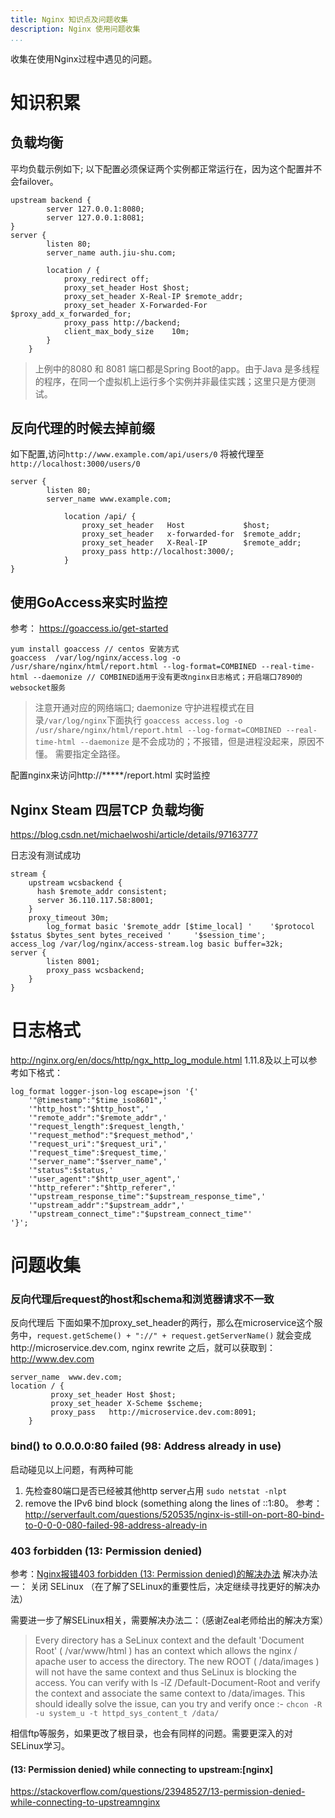 ```yaml
---
title: Nginx 知识点及问题收集
description: Nginx 使用问题收集
...
```


收集在使用Nginx过程中遇见的问题。

# 知识积累
## 负载均衡
平均负载示例如下; 以下配置必须保证两个实例都正常运行在，因为这个配置并不会failover。
```
upstream backend {
        server 127.0.0.1:8080;
        server 127.0.0.1:8081;
}
server {
        listen 80;
        server_name auth.jiu-shu.com;

        location / {
            proxy_redirect off;
            proxy_set_header Host $host;
            proxy_set_header X-Real-IP $remote_addr;
            proxy_set_header X-Forwarded-For $proxy_add_x_forwarded_for;
            proxy_pass http://backend;
            client_max_body_size    10m;
        }
    }
```
> 上例中的8080 和 8081 端口都是Spring Boot的app。由于Java 是多线程的程序，在同一个虚拟机上运行多个实例并非最佳实践；这里只是方便测试。

## 反向代理的时候去掉前缀
 如下配置,访问`http://www.example.com/api/users/0` 将被代理至`http://localhost:3000/users/0`
```
server {
        listen 80;
        server_name www.example.com;

			location /api/ {
				proxy_set_header   Host             $host;
				proxy_set_header   x-forwarded-for  $remote_addr;
				proxy_set_header   X-Real-IP        $remote_addr;
				proxy_pass http://localhost:3000/;
			}
}
```
## 使用GoAccess来实时监控
参考： https://goaccess.io/get-started
```
yum install goaccess // centos 安装方式
goaccess  /var/log/nginx/access.log -o /usr/share/nginx/html/report.html --log-format=COMBINED --real-time-html --daemonize // COMBINED适用于没有更改nginx日志格式；开启端口7890的websocket服务
```
>  注意开通对应的网络端口; daemonize 守护进程模式在目录`/var/log/nginx`下面执行
`goaccess access.log -o /usr/share/nginx/html/report.html --log-format=COMBINED --real-time-html --daemonize` 是不会成功的；不报错，但是进程没起来，原因不懂。 需要指定全路径。

配置nginx来访问http://*****/report.html 实时监控
## Nginx Steam 四层TCP 负载均衡
https://blog.csdn.net/michaelwoshi/article/details/97163777

日志没有测试成功
```
stream {
    upstream wcsbackend {
      hash $remote_addr consistent;
      server 36.110.117.58:8001;
    }
    proxy_timeout 30m;
		log_format basic '$remote_addr [$time_local] '    '$protocol $status $bytes_sent bytes_received '     '$session_time';
access_log /var/log/nginx/access-stream.log basic buffer=32k;    
server {
        listen 8001;
        proxy_pass wcsbackend;
    }
}

```

# 日志格式
http://nginx.org/en/docs/http/ngx_http_log_module.html
1.11.8及以上可以参考如下格式：
```
log_format logger-json-log escape=json '{' 
	'"@timestamp":"$time_iso8601",' 
	'"http_host":"$http_host",' 
	'"remote_addr":"$remote_addr",' 
	'"request_length":$request_length,' 
	'"request_method":"$request_method",' 
	'"request_uri":"$request_uri",' 
	'"request_time":$request_time,'
	'"server_name":"$server_name",' 
	'"status":$status,' 
	'"user_agent":"$http_user_agent",' 
	'"http_referer":"$http_referer",' 
	'"upstream_response_time":"$upstream_response_time",' 
	'"upstream_addr":"$upstream_addr",' 
	'"upstream_connect_time":"$upstream_connect_time"' 
'}'; 
```
# 问题收集

### 反向代理后request的host和schema和浏览器请求不一致
反向代理后
下面如果不加proxy_set_header的两行，那么在microservice这个服务中，`request.getScheme() + "://" + request.getServerName()` 就会变成http://microservice.dev.com, nginx rewrite 之后，就可以获取到：http://www.dev.com
```
server_name  www.dev.com;
location / {
		 proxy_set_header Host $host;
  		 proxy_set_header X-Scheme $scheme;	
		 proxy_pass   http://microservice.dev.com:8091;
  	}
```

### bind() to 0.0.0.0:80 failed (98: Address already in use)
启动碰见以上问题，有两种可能

 1. 先检查80端口是否已经被其他http server占用 `sudo netstat -nlpt`
 2. remove the IPv6 bind block (something along the lines of ::1:80。 参考：http://serverfault.com/questions/520535/nginx-is-still-on-port-80-bind-to-0-0-0-080-failed-98-address-already-in
 
### 403 forbidden (13: Permission denied)
参考：[Nginx报错403 forbidden (13: Permission denied)的解决办法](https://www.hi-docs.com/article/detail-MTE1.html)
解决办法一： 关闭 SELinux  （在了解了SELinux的重要性后，决定继续寻找更好的解决办法）

需要进一步了解SELinux相关，需要解决办法二：（感谢Zeal老师给出的解决方案）
> Every directory has a SeLinux context and the default 'Document Root' ( /var/www/html ) has an context which allows the nginx / apache user to access the directory.
The new ROOT ( /data/images ) will not have the same context and thus SeLinux  is blocking the access.
You can verify with ls -lZ /Default-Document-Root and verify the context and associate the same context to /data/images.
This should ideally solve the issue, can you try and verify once  :- 
`chcon -R -u system_u -t httpd_sys_content_t /data/`

相信ftp等服务，如果更改了根目录，也会有同样的问题。需要更深入的对SELinux学习。

#### (13: Permission denied) while connecting to upstream:[nginx]

https://stackoverflow.com/questions/23948527/13-permission-denied-while-connecting-to-upstreamnginx